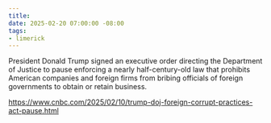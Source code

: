 ```yaml
---
title: 
date: 2025-02-20 07:00:00 -08:00
tags:
- limerick
---
```


President Donald Trump signed an executive order directing the Department of Justice to pause enforcing a nearly half-century-old law that prohibits American companies and foreign firms from bribing officials of foreign governments to obtain or retain business.

https://www.cnbc.com/2025/02/10/trump-doj-foreign-corrupt-practices-act-pause.html
